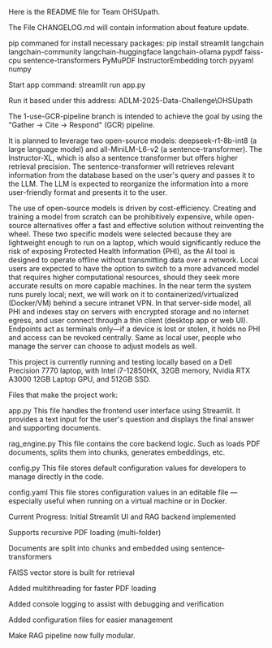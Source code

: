 Here is the README file for Team OHSUpath.

The File CHANGELOG.md will contain information about feature update.


pip commaned for install necessary packages:
pip install streamlit langchain langchain-community langchain-huggingface langchain-ollama pypdf faiss-cpu sentence-transformers PyMuPDF InstructorEmbedding torch pyyaml numpy

Start app command:
streamlit run app.py

Run it based under this address:
ADLM-2025-Data-Challenge\OHSUpath



The 1-use-GCR-pipeline branch is intended to achieve the goal by using the "Gather → Cite → Respond" (GCR) pipeline.

It is planned to leverage two open-source models: deepseek-r1-8b-int8 (a large language model) and all-MiniLM-L6-v2 (a sentence-transformer). The Instructor-XL, which is also a sentence transformer but offers higher retrieval precision. The sentence-transformer will retrieves relevant information from the database based on the user's query and passes it to the LLM. The LLM is expected to reorganize the information into a more user-friendly format and presents it to the user.

The use of open-source models is driven by cost-efficiency. Creating and training a model from scratch can be prohibitively expensive, while open-source alternatives offer a fast and effective solution without reinventing the wheel. These two specific models were selected because they are lightweight enough to run on a laptop, which would significantly reduce the risk of exposing Protected Health Information (PHI), as the AI tool is designed to operate offline without transmitting data over a network. Local users are expected to have the option to switch to a more advanced model that requires higher computational resources, should they seek more accurate results on more capable machines. In the near term the system runs purely local; next, we will work on it to containerized/virtualized (Docker/VM) behind a secure intranet VPN. In that server-side model, all PHI and indexes stay on servers with encrypted storage and no internet egress, and user connect through a thin client (desktop app or web UI). Endpoints act as terminals only—if a device is lost or stolen, it holds no PHI and access can be revoked centrally. Same as local user, people who manage the server can choose to adjust models as well.

This project is currently running and testing locally based on a Dell Precision 7770 laptop, with Intel i7-12850HX, 32GB memory, Nvidia RTX A3000 12GB Laptop GPU, and 512GB SSD.

Files that make the project work:

app.py
This file handles the frontend user interface using Streamlit. It provides a text input for the user's question and displays the final answer and supporting documents.

rag_engine.py
This file contains the core backend logic. Such as loads PDF documents, splits them into chunks, generates embeddings, etc.

config.py
This file stores default configuration values for developers to manage directly in the code.

config.yaml
This file stores configuration values in an editable file — especially useful when running on a virtual machine or in Docker.


Current Progress:
Initial Streamlit UI and RAG backend implemented

Supports recursive PDF loading (multi-folder)

Documents are split into chunks and embedded using sentence-transformers

FAISS vector store is built for retrieval

Added multithreading for faster PDF loading

Added console logging to assist with debugging and verification

Added configuration files for easier management

Make RAG pipeline now fully modular.



